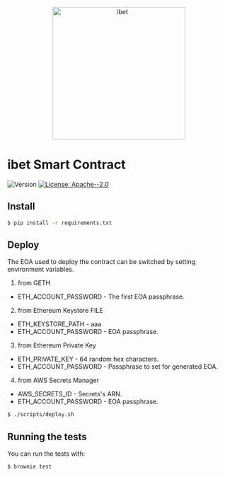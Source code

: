 <p align='center'>
  <img alt="ibet" src="https://user-images.githubusercontent.com/963333/71672471-6383c080-2db9-11ea-85b6-8815519652ec.png" width="300"/>
</p>

# ibet Smart Contract

<p>
  <img alt="Version" src="https://img.shields.io/badge/version-0.15-blue.svg?cacheSeconds=2592000" />
  <a href="#" target="_blank">
    <img alt="License: Apache--2.0" src="https://img.shields.io/badge/License-Apache--2.0-yellow.svg" />
  </a>
</p>


## Install
```bash
$ pip install -r requirements.txt
```

## Deploy
The EOA used to deploy the contract can be switched by setting environment variables.
1. from GETH
* ETH_ACCOUNT_PASSWORD - The first EOA passphrase.
2. from Ethereum Keystore FILE
* ETH_KEYSTORE_PATH - aaa
* ETH_ACCOUNT_PASSWORD - EOA passphrase.
3. from Ethereum Private Key
* ETH_PRIVATE_KEY - 64 random hex characters.
* ETH_ACCOUNT_PASSWORD - Passphrase to set for generated EOA.
4. from AWS Secrets Manager
* AWS_SECRETS_ID - Secrets's ARN.
* ETH_ACCOUNT_PASSWORD - EOA passphrase.
```bash
$ ./scripts/deploy.sh
```

## Running the tests

You can run the tests with:
```bash
$ brownie test
```
